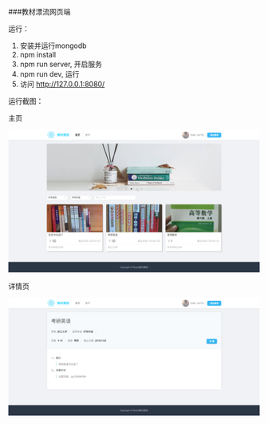 ###教材漂流网页端


运行：

1. 安装并运行mongodb
2. npm install 
3. npm run server, 开启服务
4. npm run dev, 运行
5. 访问 http://127.0.0.1:8080/

运行截图：

主页

<img src='./asset/d1.png' style='max-width: 100%'>

详情页

<img src='./asset/d2.png' style='max-width: 100%'>



 